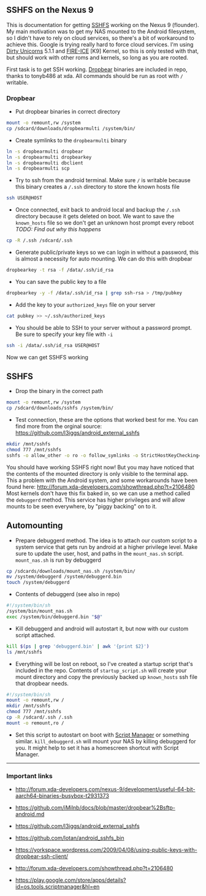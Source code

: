 ## SSHFS on the Nexus 9

This is documentation for getting [SSHFS](http://fuse.sourceforge.net/sshfs.html) working on the Nexus 9 (flounder). My main motivation was to get my NAS mounted to the Android filesystem, so I didn't have to rely on cloud services, so there's a bit of workaround to achieve this. Google is trying really hard to force cloud services. I'm using [Dirty Unicorns](http://forum.xda-developers.com/nexus-9/orig-development/rom-dirty-unicorns-5-0-2-flounder-1-22-t3009783) 5.1.1 and [FIRE-ICE](http://forum.xda-developers.com/nexus-9/orig-development/kernel-fire-ice-t2930451) [K9] Kernel, so this is only tested with that, but should work with other roms and kernels, so long as you are rooted.

First task is to get SSH working. [Dropbear](https://matt.ucc.asn.au/dropbear/dropbear.html) binaries are included in repo, thanks to tonyb486 at xda. All commands should be run as root with `/` writable.

### Dropbear

* Put dropbear binaries in correct directory

```bash
mount -o remount,rw /system
cp /sdcard/downloads/dropbearmulti /system/bin/
```

* Create symlinks to the `dropbearmulti` binary

```bash
ln -s dropbearmulti dropbear
ln -s dropbearmulti dropbearkey
ln -s dropbearmulti dbclient
ln -s dropbearmulti scp
```

* Try to ssh from the android terminal. Make sure `/` is writable because this binary creates a `/.ssh` directory to store the known hosts file

```bash
ssh USER@HOST
```

* Once connected, exit back to android local and backup the `/.ssh` directory because it gets deleted on boot. We want to save the `known_hosts` file so we don't get an unknown host prompt every reboot *TODO: Find out why this happens*

```bash
cp -R /.ssh /sdcard/.ssh
```

* Generate public/private keys so we can login in without a password, this is almost a necessity for auto mounting. We can do this with dropbear

```bash
dropbearkey -t rsa -f /data/.ssh/id_rsa
```

* You can save the public key to a file

```bash
dropbearkey -y -f /data/.ssh/id_rsa | grep ssh-rsa > /tmp/pubkey

```

* Add the key to your `authorized_keys` file on your server

```bash
cat pubkey >> ~/.ssh/authorized_keys
```

* You should be able to SSH to your server without a password prompt. Be sure to specify your key file with `-i`

```bash
ssh -i /data/.ssh/id_rsa USER@HOST
```

Now we can get SSHFS working

## SSHFS

* Drop the binary in the correct path

```bash
mount -o remount,rw /system
cp /sdcard/downloads/sshfs /system/bin/
```

* Test connection, these are the options that worked best for me. You can find more from the orginal source: https://github.com/l3iggs/android_external_sshfs

```bash
mkdir /mnt/sshfs
chmod 777 /mnt/sshfs
sshfs -o allow_other -o ro -o follow_symlinks -o StrictHostKeyChecking=no -o reconnect -o TCPKeepAlive=no -o ssh_command="ssh -i /data/.ssh/id_rsa" USER@HOST:/path/on/server /mnt/sshfs
```

You should have working SSHFS right now! But you may have noticed that the contents of the mounted directory is only visible to the terminal app. This a problem with the Android system, and some workarounds have been found here: http://forum.xda-developers.com/showthread.php?t=2106480 Most kernels don't have this fix baked in, so we can use a method called the `debuggerd` method. This service has higher privileges and will allow mounts to be seen everywhere, by "piggy backing" on to it.

## Automounting

* Prepare debuggerd method. The idea is to attach our custom script to a system service that gets run by android at a higher privilege level. Make sure to update the user, host, and paths in the `mount_nas.sh` script. `mount_nas.sh` is run by debuggerd

```bash
cp /sdcards/downloads/mount_nas.sh /system/bin/
mv /system/debuggerd /system/debuggerd.bin
touch /system/debuggerd
```

* Contents of debuggerd (see also in repo)

```bash
#!/system/bin/sh
/system/bin/mount_nas.sh
exec /system/bin/debuggerd.bin "$@"
```

* Kill debuggerd and android will autostart it, but now with our custom script attached.

```bash
kill $(ps | grep 'debuggerd.bin' | awk '{print $2}')
ls /mnt/sshfs
```

* Everything will be lost on reboot, so I've created a startup script that's included in the repo. Contents of `startup_script.sh` will create your mount directory and copy the previously backed up `known_hosts` ssh file that dropbear needs.

```bash
#!/system/bin/sh
mount -o remount,rw /
mkdir /mnt/sshfs
chmod 777 /mnt/sshfs
cp -R /sdcard/.ssh /.ssh
mount -o remount,ro /
```

* Set this script to autostart on boot with [Script Manager](https://play.google.com/store/apps/details?id=os.tools.scriptmanager&hl=en) or something similar. `kill_debuggerd.sh` will mount your NAS by killing debuggerd for you. It might help to set it has a homescreen shortcut with Script Manager.


---

### Important links

* http://forum.xda-developers.com/nexus-9/development/useful-64-bit-aarch64-binaries-busybox-t2931373

* https://github.com/iMilnb/docs/blob/master/dropbear%2Bsftp-android.md

* https://github.com/l3iggs/android_external_sshfs

* https://github.com/lotan/android_sshfs_bin

* https://yorkspace.wordpress.com/2009/04/08/using-public-keys-with-dropbear-ssh-client/

* http://forum.xda-developers.com/showthread.php?t=2106480

* https://play.google.com/store/apps/details?id=os.tools.scriptmanager&hl=en


